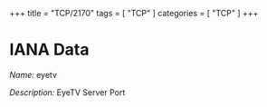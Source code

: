 +++
title = "TCP/2170"
tags = [ "TCP" ]
categories = [ "TCP" ]
+++

# IANA Data

_Name:_ eyetv

_Description:_ EyeTV Server Port

